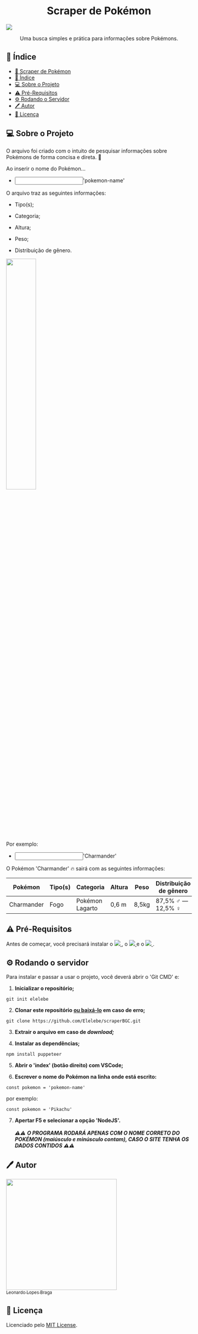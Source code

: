 <h1 align = "center">Scraper de Pokémon</h1>
<img src = 'https://i0.wp.com/multarte.com.br/wp-content/uploads/2019/03/pokemon-png-logo.png?fit=2000%2C736&ssl=1'>
<p align = "center">Uma busca simples e prática para informações sobre Pokémons.</p>

## 📑 Índice
* [🔎 Scraper de Pokémon](#scraper-de-pokémon)
* [📑 Índice](#-índice)
* [💻 Sobre o Projeto](#-sobre-o-projeto)
* [⚠️ Pré-Requisitos](#%EF%B8%8F-pré-requisitos)
* [⚙️ Rodando o Servidor](#%EF%B8%8F-rodando-o-servidor)
* [🖊️ Autor](#%EF%B8%8F-autor)
* [📝 Licença](#-licença)

<h2>💻 Sobre o Projeto</h2>
 
<p>O arquivo foi criado com o intuito de pesquisar informações sobre Pokémons de forma concisa e direta. 🎯</p>
<p>Ao inserir o nome do Pokémon...</p>

<ul>
 <li>
  <input type = "text">'pokemon-name'</input>
 </li>
</ul>
            
<p>O arquivo traz as seguintes informações:</p>
 
 <ul>
  <li>
   <p>Tipo(s);</p>
  </li>
  <li>
   <p>Categoria;</p>
  </li>
  <li>
   <p>Altura;</p>
  </li>
  <li>
   <p>Peso;</p>
  </li>
  <li>
   <p>Distribuição de gênero.</p>
  </li>
 </ul>
 
 <img src = 'https://www.pngplay.com/wp-content/uploads/10/Charmander-Pokemon-PNG-Free-File-Download.png' width = 40% height = 40%>
 
Por exemplo:
<ul>
 <li>
  <input type = "text">'Charmander'</input>
 </li>
</ul>
<p>O Pokémon 'Charmander' 🔥 sairá com as seguintes informações:</p>

| Pokémon | Tipo(s) | Categoria | Altura | Peso | Distribuição de gênero |
| --- | --- | --- | --- | --- | --- |
| Charmander | Fogo | Pokémon Lagarto | 0,6 m | 8,5kg | 87,5% ♂ — 12,5% ♀ |
 
 <h2>⚠️ Pré-Requisitos</h2>

<p>Antes de começar, você precisará instalar o 

<a href = 'https://nodejs.org/en/download/'>
 <img src = 'https://img.shields.io/badge/node-js-brightgreen'>
 </a>
 , o 
 <a href = 'https://git-scm.com'>
  <img src = 'https://img.shields.io/badge/Git-v2.39.0-orange'>
 </a>
 e o
 <a href = 'https://code.visualstudio.com'>
  <img src = 'https://img.shields.io/badge/VS-Code-blue'>
 </a>.<p>
 
 <h2>⚙️ Rodando o servidor</h2>

Para instalar e passar a usar o projeto, você deverá abrir o 'Git CMD' e:

1. **Inicializar o repositório;**

  ```shell
  git init elelebe
  ```
  
2. **Clonar este repositório <a href = https://github.com/Elelebe/scraperBGC/archive/refs/heads/main.zip>ou baixá-lo</a> em caso de erro;**

 ```shell
 git clone https://github.com/Elelebe/scraperBGC.git
 ```
 
3. **Extrair o arquivo em caso de *download;***

4. **Instalar as dependências;**

```shell
npm install puppeteer
```
5. **Abrir o 'index' (botão direito) com VSCode;**

6. **Escrever o nome do Pokémon na linha onde está escrito:**

```shell
const pokemon = 'pokemon-name'
```
por exemplo:
```shell
const pokemon = 'Pikachu'
```

7. **Apertar F5 e selecionar a opção 'NodeJS'.**
<br></br>
***⚠️⚠️***
***O PROGRAMA RODARÁ APENAS COM O NOME CORRETO DO POKÉMON (maiúsculo e minúsculo contam), CASO O SITE TENHA OS DADOS CONTIDOS***
***⚠️⚠️***

<h2>🖊️ Autor</h2>

[<img src='https://avatars.githubusercontent.com/u/54039202?v=4' width = 300><br><sub>Leonardo Lopes Braga</sub>](https://github.com/Elelebe)

<h2>📝 Licença</h2>

Licenciado pelo [MIT License](./LICENSE).
